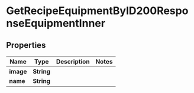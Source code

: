 

# GetRecipeEquipmentByID200ResponseEquipmentInner


## Properties

| Name | Type | Description | Notes |
|------------ | ------------- | ------------- | -------------|
|**image** | **String** |  |  |
|**name** | **String** |  |  |



